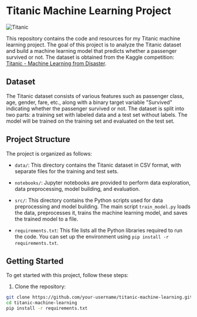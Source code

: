 # Titanic Machine Learning Project

![Titanic](https://upload.wikimedia.org/wikipedia/commons/thumb/f/fd/RMS_Titanic_3.jpg/640px-RMS_Titanic_3.jpg)

This repository contains the code and resources for my Titanic machine learning project. The goal of this project is to analyze the Titanic dataset and build a machine learning model that predicts whether a passenger survived or not. The dataset is obtained from the Kaggle competition: [Titanic - Machine Learning from Disaster](https://www.kaggle.com/c/titanic).

## Dataset

The Titanic dataset consists of various features such as passenger class, age, gender, fare, etc., along with a binary target variable "Survived" indicating whether the passenger survived or not. The dataset is split into two parts: a training set with labeled data and a test set without labels. The model will be trained on the training set and evaluated on the test set.

## Project Structure

The project is organized as follows:

- `data/`: This directory contains the Titanic dataset in CSV format, with separate files for the training and test sets.

- `notebooks/`: Jupyter notebooks are provided to perform data exploration, data preprocessing, model building, and evaluation.

- `src/`: This directory contains the Python scripts used for data preprocessing and model building. The main script `train_model.py` loads the data, preprocesses it, trains the machine learning model, and saves the trained model to a file.

- `requirements.txt`: This file lists all the Python libraries required to run the code. You can set up the environment using `pip install -r requirements.txt`.

## Getting Started

To get started with this project, follow these steps:

1. Clone the repository:

```bash
git clone https://github.com/your-username/titanic-machine-learning.git
cd titanic-machine-learning
pip install -r requirements.txt
